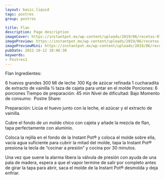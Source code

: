 ```yaml
---
layout: basic.liquid
tags: postres
group: postres

title: Flan
description: Page description
imageCover: https://instantpot.mx/wp-content/uploads/2019/06/recetas-07.jpg
imagePreview: https://instantpot.mx/wp-content/uploads/2019/06/recetas-07.jpg
imagePreviewMini: https://instantpot.mx/wp-content/uploads/2019/06/recetas-07.jpg
pubDate: 2022-10-12 10:46:30
keywords:
- Postres1
---
```


Flan
Ingredientes:

6 huevos grandes
300 Ml de leche
.100 Kg de azúcar refinada
1 cucharadita de extracto de vainilla
1⁄2 taza de cajeta para untar en el molde
Porciones:
6 porciones
Tiempo de preparación:
45 min
Nivel de dificultad:
Bajo
Momento de consumo: ​
Postre
Share:
  
Preparación:
Licúa el huevo junto con la leche, el azúcar y el extracto de vainilla.

Cubre el fondo de un molde chico con cajeta y añade la mezcla de flan, tapa perfectamente con aluminio.

Coloca la rejilla en el fondo de la Instant Pot® y coloca el molde sobre ella, vacía agua suficiente para cubrir la mitad del molde, tapa la Instant Pot® presiona la tecla de “cocinar a presión” y cocina por 30 minutos.

Una vez que suene la alarma libera la válvula de presión con ayuda de una pala de madera, espera a que el vapor termine de salir por completo antes de girar la tapa para abrir, saca el molde de la Instant Pot® desmolda y deja enfriar.


